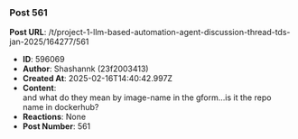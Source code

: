 ### Post 561
**Post URL**: /t/project-1-llm-based-automation-agent-discussion-thread-tds-jan-2025/164277/561
- **ID**: 596069
- **Author**: Shashannk (23f2003413)
- **Created At**: 2025-02-16T14:40:42.997Z
- **Content**:  
  and what do they mean by image-name in the gform…is it the repo name in dockerhub?
- **Reactions**: None
- **Post Number**: 561

